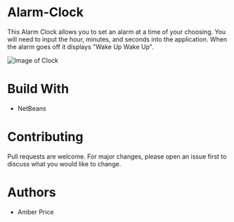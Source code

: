# Alarm-Clock
This Alarm Clock allows you to set an alarm at a time of your choosing. You will need to input the hour, minutes, and seconds into the application. When the alarm goes off it displays "Wake Up Wake Up".

![Image of Clock](https://ibb.co/M8bm6Pn)

# Build With
* NetBeans
# Contributing
Pull requests are welcome. For major changes, please open an issue first to discuss what you would like to change.
# Authors
* Amber Price
